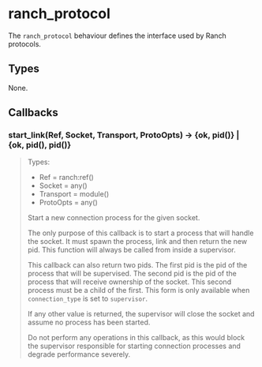 ranch_protocol
==============

The `ranch_protocol` behaviour defines the interface used
by Ranch protocols.

Types
-----

None.

Callbacks
---------

### start_link(Ref, Socket, Transport, ProtoOpts) -> {ok, pid()} | {ok, pid(), pid()}

> Types:
>  *  Ref = ranch:ref()
>  *  Socket = any()
>  *  Transport = module()
>  *  ProtoOpts = any()
>
> Start a new connection process for the given socket.
>
> The only purpose of this callback is to start a process that
> will handle the socket. It must spawn the process, link and
> then return the new pid. This function will always be called
> from inside a supervisor.
>
> This callback can also return two pids. The first pid is the
> pid of the process that will be supervised. The second pid is
> the pid of the process that will receive ownership of the
> socket. This second process must be a child of the first. This
> form is only available when `connection_type` is set to
> `supervisor`.
>
> If any other value is returned, the supervisor will close the
> socket and assume no process has been started.
>
> Do not perform any operations in this callback, as this would
> block the supervisor responsible for starting connection
> processes and degrade performance severely.
